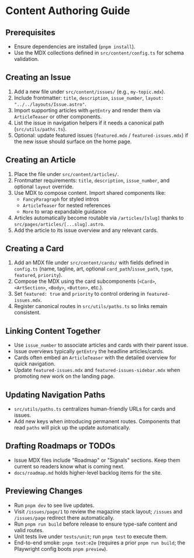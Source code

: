 # Content Authoring Guide

## Prerequisites
- Ensure dependencies are installed (`pnpm install`).
- Use the MDX collections defined in `src/content/config.ts` for schema validation.

## Creating an Issue
1. Add a new file under `src/content/issues/` (e.g., `my-topic.mdx`).
2. Include frontmatter: `title`, `description`, `issue_number`, `layout: "../../layouts/Issue.astro"`.
3. Import supporting articles with `getEntry` and render them via `ArticleTeaser` or other components.
4. List the issue in navigation helpers if it needs a canonical path (`src/utils/paths.ts`).
5. Optional: update featured issues (`featured.mdx` / `featured-issues.mdx`) if the new issue should surface on the home page.

## Creating an Article
1. Place the file under `src/content/articles/`.
2. Frontmatter requirements: `title`, `description`, `issue_number`, and optional `layout` override.
3. Use MDX to compose content. Import shared components like:
   - `FancyParagraph` for styled intros
   - `ArticleTeaser` for nested references
   - `More` to wrap expandable guidance
4. Articles automatically become routable via `/articles/[slug]` thanks to `src/pages/articles/[...slug].astro`.
5. Add the article to its issue overview and any relevant cards.

## Creating a Card
1. Add an MDX file under `src/content/cards/` with fields defined in `config.ts` (name, tagline, art, optional `card_path`/`issue_path`, `type`, `featured`, `priority`).
2. Compose the MDX using the card subcomponents (`<Card>`, `<ArtSection>`, `<Body>`, `<Button>`, etc.).
3. Set `featured: true` and `priority` to control ordering in `featured-issues.mdx`.
4. Register canonical routes in `src/utils/paths.ts` so links remain consistent.

## Linking Content Together
- Use `issue_number` to associate articles and cards with their parent issue.
- Issue overviews typically `getEntry` the headline articles/cards.
- Cards often embed an `ArticleTeaser` with the detailed overview for quick navigation.
- Update `featured-issues.mdx` and `featured-issues-sidebar.mdx` when promoting new work on the landing page.

## Updating Navigation Paths
- `src/utils/paths.ts` centralizes human-friendly URLs for cards and issues.
- Add new keys when introducing permanent routes. Components that read `paths` will pick up the update automatically.

## Drafting Roadmaps or TODOs
- Issue MDX files include "Roadmap" or "Signals" sections. Keep them current so readers know what is coming next.
- `docs/roadmap.md` holds higher-level backlog items for the site.

## Previewing Changes
- Run `pnpm dev` to see live updates.
- Visit `/issues/page/1` to review the magazine stack layout; `/issues` and `/issues/page` redirect there automatically.
- Run `pnpm run build` before release to ensure type-safe content and valid routes.
- Unit tests live under `tests/unit`; run `pnpm test` to execute them.
- End-to-end smoke: `pnpm test:e2e` (requires a prior `pnpm run build`; the Playwright config boots `pnpm preview`).
